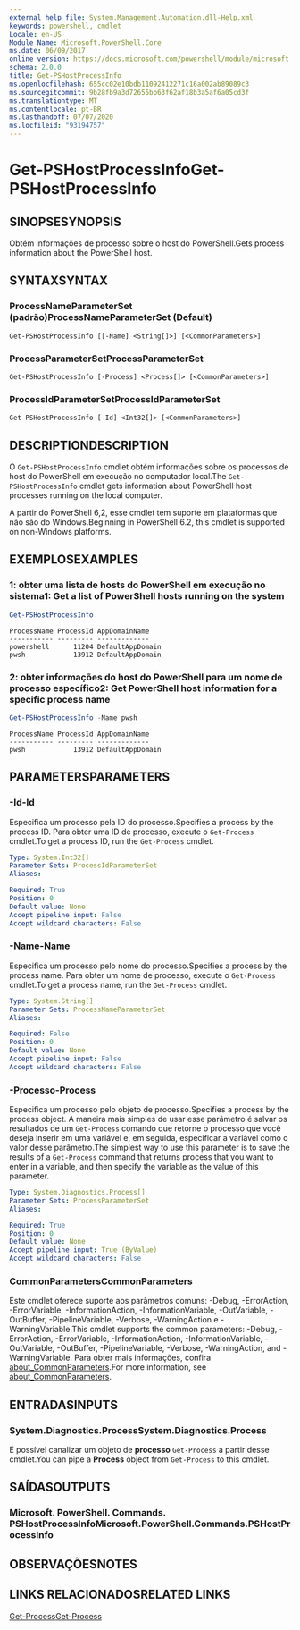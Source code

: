 ```yaml
---
external help file: System.Management.Automation.dll-Help.xml
keywords: powershell, cmdlet
Locale: en-US
Module Name: Microsoft.PowerShell.Core
ms.date: 06/09/2017
online version: https://docs.microsoft.com/powershell/module/microsoft.powershell.core/get-pshostprocessinfo?view=powershell-7.1&WT.mc_id=ps-gethelp
schema: 2.0.0
title: Get-PSHostProcessInfo
ms.openlocfilehash: 655cc02e10bdb11092412271c16a002ab89089c3
ms.sourcegitcommit: 9b28fb9a3d72655bb63f62af18b3a5af6a05cd3f
ms.translationtype: MT
ms.contentlocale: pt-BR
ms.lasthandoff: 07/07/2020
ms.locfileid: "93194757"
---
```

# <span data-ttu-id="846b5-103">Get-PSHostProcessInfo</span><span class="sxs-lookup"><span data-stu-id="846b5-103">Get-PSHostProcessInfo</span></span>

## <span data-ttu-id="846b5-104">SINOPSE</span><span class="sxs-lookup"><span data-stu-id="846b5-104">SYNOPSIS</span></span>
<span data-ttu-id="846b5-105">Obtém informações de processo sobre o host do PowerShell.</span><span class="sxs-lookup"><span data-stu-id="846b5-105">Gets process information about the PowerShell host.</span></span>

## <span data-ttu-id="846b5-106">SYNTAX</span><span class="sxs-lookup"><span data-stu-id="846b5-106">SYNTAX</span></span>

### <span data-ttu-id="846b5-107">ProcessNameParameterSet (padrão)</span><span class="sxs-lookup"><span data-stu-id="846b5-107">ProcessNameParameterSet (Default)</span></span>

```
Get-PSHostProcessInfo [[-Name] <String[]>] [<CommonParameters>]
```

### <span data-ttu-id="846b5-108">ProcessParameterSet</span><span class="sxs-lookup"><span data-stu-id="846b5-108">ProcessParameterSet</span></span>

```
Get-PSHostProcessInfo [-Process] <Process[]> [<CommonParameters>]
```

### <span data-ttu-id="846b5-109">ProcessIdParameterSet</span><span class="sxs-lookup"><span data-stu-id="846b5-109">ProcessIdParameterSet</span></span>

```
Get-PSHostProcessInfo [-Id] <Int32[]> [<CommonParameters>]
```

## <span data-ttu-id="846b5-110">DESCRIPTION</span><span class="sxs-lookup"><span data-stu-id="846b5-110">DESCRIPTION</span></span>

<span data-ttu-id="846b5-111">O `Get-PSHostProcessInfo` cmdlet obtém informações sobre os processos de host do PowerShell em execução no computador local.</span><span class="sxs-lookup"><span data-stu-id="846b5-111">The `Get-PSHostProcessInfo` cmdlet gets information about PowerShell host processes running on the local computer.</span></span>

<span data-ttu-id="846b5-112">A partir do PowerShell 6,2, esse cmdlet tem suporte em plataformas que não são do Windows.</span><span class="sxs-lookup"><span data-stu-id="846b5-112">Beginning in PowerShell 6.2, this cmdlet is supported on non-Windows platforms.</span></span>

## <span data-ttu-id="846b5-113">EXEMPLOS</span><span class="sxs-lookup"><span data-stu-id="846b5-113">EXAMPLES</span></span>

### <span data-ttu-id="846b5-114">1: obter uma lista de hosts do PowerShell em execução no sistema</span><span class="sxs-lookup"><span data-stu-id="846b5-114">1: Get a list of PowerShell hosts running on the system</span></span>

```powershell
Get-PSHostProcessInfo
```

```Output
ProcessName ProcessId AppDomainName
----------- --------- -------------
powershell      11204 DefaultAppDomain
pwsh            13912 DefaultAppDomain
```

### <span data-ttu-id="846b5-115">2: obter informações do host do PowerShell para um nome de processo específico</span><span class="sxs-lookup"><span data-stu-id="846b5-115">2: Get PowerShell host information for a specific process name</span></span>

```powershell
Get-PSHostProcessInfo -Name pwsh
```

```Output
ProcessName ProcessId AppDomainName
----------- --------- -------------
pwsh            13912 DefaultAppDomain
```

## <span data-ttu-id="846b5-116">PARAMETERS</span><span class="sxs-lookup"><span data-stu-id="846b5-116">PARAMETERS</span></span>

### <span data-ttu-id="846b5-117">-Id</span><span class="sxs-lookup"><span data-stu-id="846b5-117">-Id</span></span>

<span data-ttu-id="846b5-118">Especifica um processo pela ID do processo.</span><span class="sxs-lookup"><span data-stu-id="846b5-118">Specifies a process by the process ID.</span></span> <span data-ttu-id="846b5-119">Para obter uma ID de processo, execute o `Get-Process` cmdlet.</span><span class="sxs-lookup"><span data-stu-id="846b5-119">To get a process ID, run the `Get-Process` cmdlet.</span></span>

```yaml
Type: System.Int32[]
Parameter Sets: ProcessIdParameterSet
Aliases:

Required: True
Position: 0
Default value: None
Accept pipeline input: False
Accept wildcard characters: False
```

### <span data-ttu-id="846b5-120">-Name</span><span class="sxs-lookup"><span data-stu-id="846b5-120">-Name</span></span>

<span data-ttu-id="846b5-121">Especifica um processo pelo nome do processo.</span><span class="sxs-lookup"><span data-stu-id="846b5-121">Specifies a process by the process name.</span></span> <span data-ttu-id="846b5-122">Para obter um nome de processo, execute o `Get-Process` cmdlet.</span><span class="sxs-lookup"><span data-stu-id="846b5-122">To get a process name, run the `Get-Process` cmdlet.</span></span>

```yaml
Type: System.String[]
Parameter Sets: ProcessNameParameterSet
Aliases:

Required: False
Position: 0
Default value: None
Accept pipeline input: False
Accept wildcard characters: False
```

### <span data-ttu-id="846b5-123">-Processo</span><span class="sxs-lookup"><span data-stu-id="846b5-123">-Process</span></span>

<span data-ttu-id="846b5-124">Especifica um processo pelo objeto de processo.</span><span class="sxs-lookup"><span data-stu-id="846b5-124">Specifies a process by the process object.</span></span> <span data-ttu-id="846b5-125">A maneira mais simples de usar esse parâmetro é salvar os resultados de um `Get-Process` comando que retorne o processo que você deseja inserir em uma variável e, em seguida, especificar a variável como o valor desse parâmetro.</span><span class="sxs-lookup"><span data-stu-id="846b5-125">The simplest way to use this parameter is to save the results of a `Get-Process` command that returns process that you want to enter in a variable, and then specify the variable as the value of this parameter.</span></span>

```yaml
Type: System.Diagnostics.Process[]
Parameter Sets: ProcessParameterSet
Aliases:

Required: True
Position: 0
Default value: None
Accept pipeline input: True (ByValue)
Accept wildcard characters: False
```

### <span data-ttu-id="846b5-126">CommonParameters</span><span class="sxs-lookup"><span data-stu-id="846b5-126">CommonParameters</span></span>

<span data-ttu-id="846b5-127">Este cmdlet oferece suporte aos parâmetros comuns: -Debug, -ErrorAction, -ErrorVariable, -InformationAction, -InformationVariable, -OutVariable, -OutBuffer, -PipelineVariable, -Verbose, -WarningAction e -WarningVariable.</span><span class="sxs-lookup"><span data-stu-id="846b5-127">This cmdlet supports the common parameters: -Debug, -ErrorAction, -ErrorVariable, -InformationAction, -InformationVariable, -OutVariable, -OutBuffer, -PipelineVariable, -Verbose, -WarningAction, and -WarningVariable.</span></span> <span data-ttu-id="846b5-128">Para obter mais informações, confira [about_CommonParameters](https://go.microsoft.com/fwlink/?LinkID=113216).</span><span class="sxs-lookup"><span data-stu-id="846b5-128">For more information, see [about_CommonParameters](https://go.microsoft.com/fwlink/?LinkID=113216).</span></span>

## <span data-ttu-id="846b5-129">ENTRADAS</span><span class="sxs-lookup"><span data-stu-id="846b5-129">INPUTS</span></span>

### <span data-ttu-id="846b5-130">System.Diagnostics.Process</span><span class="sxs-lookup"><span data-stu-id="846b5-130">System.Diagnostics.Process</span></span>

<span data-ttu-id="846b5-131">É possível canalizar um objeto de **processo** `Get-Process` a partir desse cmdlet.</span><span class="sxs-lookup"><span data-stu-id="846b5-131">You can pipe a **Process** object from `Get-Process` to this cmdlet.</span></span>

## <span data-ttu-id="846b5-132">SAÍDAS</span><span class="sxs-lookup"><span data-stu-id="846b5-132">OUTPUTS</span></span>

### <span data-ttu-id="846b5-133">Microsoft. PowerShell. Commands. PSHostProcessInfo</span><span class="sxs-lookup"><span data-stu-id="846b5-133">Microsoft.PowerShell.Commands.PSHostProcessInfo</span></span>

## <span data-ttu-id="846b5-134">OBSERVAÇÕES</span><span class="sxs-lookup"><span data-stu-id="846b5-134">NOTES</span></span>

## <span data-ttu-id="846b5-135">LINKS RELACIONADOS</span><span class="sxs-lookup"><span data-stu-id="846b5-135">RELATED LINKS</span></span>

[<span data-ttu-id="846b5-136">Get-Process</span><span class="sxs-lookup"><span data-stu-id="846b5-136">Get-Process</span></span>](../Microsoft.PowerShell.Management/get-process.md)

